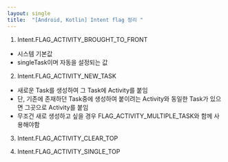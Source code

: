 ```yaml
---
layout: single
title:  "[Android, Kotlin] Intent flag 정리 "
---
```


1. Intent.FLAG_ACTIVITY_BROUGHT_TO_FRONT
- 시스템 기본값
- singleTask이며 자동을 설정되는 값

2. Intent.FLAG_ACTIVITY_NEW_TASK
- 새로운 Task를 생성하여 그 Task에 Activity를 붙임
- 단, 기존에 존재하던 Task중에 생성하여 붙이려는 Activity와 동일한 Task가 있으면
  그곳으로 Activity를 붙임
- 무조건 새로 생성하고 싶을 경우 FLAG_ACTIVITY_MULTIPLE_TASK와 함께 사용해야함

3. Intent.FLAG_ACTIVITY_CLEAR_TOP

4. Intent.FLAG_ACTIVITY_SINGLE_TOP
